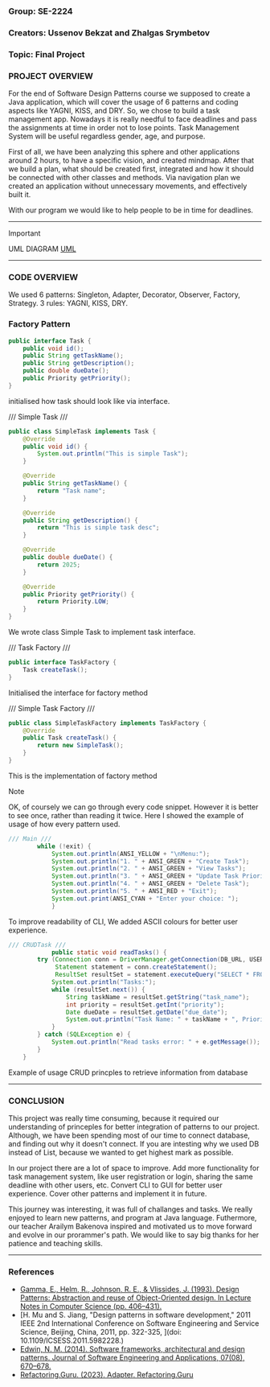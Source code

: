 ### Group: SE-2224
### Creators: Ussenov Bekzat and Zhalgas Srymbetov
### Topic: Final Project

### PROJECT OVERVIEW

For the end of Software Design Patterns course we supposed to create a Java application,
which will cover the usage of 6 patterns and coding aspects like YAGNI, KISS, and DRY. 
So, we chose to build a task management app. Nowadays it is really needful to face deadlines
and pass the assignments at time in order not to lose points. Task Management System will be 
useful regardless gender, age, and purpose. 

First of all, we have been analyzing this sphere and other applications around 2 hours, to have a 
specific vision, and created mindmap. After that we build a plan, what should be created first, integrated and how
it should be connected with other classes and methods. Via navigation plan we created an application
without unnecessary movements, and effectively built it. 

With our program we would like to help people to be in time for deadlines. 

----------------------------------------------------------------------------------------------------

> [!IMPORTANT]
>  UML DIAGRAM 
>  [UML](https://github.com/aitushnik01/SomethingBad/blob/main/SomethingBad.png)

----------------------------------------------------------------------------------------------------

### CODE OVERVIEW

We used 6 patterns: Singleton, Adapter, Decorator, Observer, Factory, Strategy. 
        3 rules: YAGNI, KISS, DRY.

### Factory Pattern
```Java
public interface Task {
    public void id();
    public String getTaskName();
    public String getDescription();
    public double dueDate();
    public Priority getPriority();
}
```

initialised how task should look like via interface.

///  Simple Task ///
```Java
public class SimpleTask implements Task {
    @Override
    public void id() {
        System.out.println("This is simple Task");
    }

    @Override
    public String getTaskName() {
        return "Task name";
    }

    @Override
    public String getDescription() {
        return "This is simple task desc";
    }

    @Override
    public double dueDate() {
        return 2025;
    }

    @Override
    public Priority getPriority() {
        return Priority.LOW;
    }
}
```
We wrote class Simple Task to implement task interface. 

///  Task Factory ///
```Java
public interface TaskFactory {
    Task createTask();
}
```
Initialised the interface for factory method

/// Simple Task Factory ///
```Java
public class SimpleTaskFactory implements TaskFactory {
    @Override
    public Task createTask() {
        return new SimpleTask();
    }
}
```
This is the implementation of factory method  

> [!NOTE]
> OK, of coursely we can go through every code snippet. However it is better to see once,
> rather than reading it twice. Here I showed the example of usage of how every pattern used.

```Java
/// Main ///
        while (!exit) {
            System.out.println(ANSI_YELLOW + "\nMenu:");
            System.out.println("1. " + ANSI_GREEN + "Create Task");
            System.out.println("2. " + ANSI_GREEN + "View Tasks");
            System.out.println("3. " + ANSI_GREEN + "Update Task Priority");
            System.out.println("4. " + ANSI_GREEN + "Delete Task");
            System.out.println("5. " + ANSI_RED + "Exit");
            System.out.print(ANSI_CYAN + "Enter your choice: ");
            }
```
To improve readability of CLI, We added ASCII colours for better user experience. 
```Java
/// CRUDTask ///
            public static void readTasks() {
        try (Connection conn = DriverManager.getConnection(DB_URL, USERNAME, PASSWORD);
             Statement statement = conn.createStatement();
             ResultSet resultSet = statement.executeQuery("SELECT * FROM tasks")) {
            System.out.println("Tasks:");
            while (resultSet.next()) {
                String taskName = resultSet.getString("task_name");
                int priority = resultSet.getInt("priority");
                Date dueDate = resultSet.getDate("due_date");
                System.out.println("Task Name: " + taskName + ", Priority: " + priority + ", Due Date: " + dueDate);
            }
        } catch (SQLException e) {
            System.out.println("Read tasks error: " + e.getMessage());
        }
    }
```
Example of usage CRUD princples to retrieve information from database


--------------------------------------------------------------------------------------------------------

### CONCLUSION 

This project was really time consuming, because it required our understanding of princeples for better 
integration of patterns to our project. Although, we have been spending most of our time to connect database,
and finding out why it doesn't connect. If you are intesting why we used DB instead of List, because we
wanted to get highest mark as possible. 

In our project there are a lot of space to improve. Add more functionality for task management system, like user 
registration or login, sharing the same deadline with other users, etc. Convert CLI to GUI for better user experience.
Cover other patterns and implement it in future. 

This journey was interesting, it was full of challanges and tasks. We really enjoyed to learn new patterns, and program
at Java language. Futhermore, our teacher Arailym Bakenova inspired and motivated us to move forward and evolve in our 
prorammer's path. We would like to say big thanks for her patience and teaching skills. 

----------------------------------------------------------------------------------------------------------------

### References 
* [Gamma, E., Helm, R., Johnson, R. E., & Vlissides, J. (1993). Design Patterns: Abstraction and reuse of Object-Oriented design. In Lecture Notes in Computer Science (pp. 406–431).](https://doi.org/10.1007/3-540-47910-4_21)
* [H. Mu and S. Jiang, "Design patterns in software development," 2011 IEEE 2nd International Conference on Software Engineering and Service Science, Beijing, China, 2011, pp. 322-325, ](doi: 10.1109/ICSESS.2011.5982228.)
* [Edwin, N. M. (2014). Software frameworks, architectural and design patterns. Journal of Software Engineering and Applications, 07(08), 670–678. ](https://doi.org/10.4236/jsea.2014.78061)
* [Refactoring.Guru. (2023). Adapter. Refactoring.Guru](https://refactoring.guru/design-patterns/adapter)

